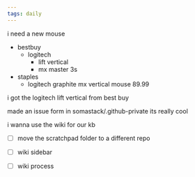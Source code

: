 ```yaml
---
tags: daily
---
```

i need a new mouse
- bestbuy
	- logitech 
		- lift vertical 
		- mx master 3s
- staples 
	- logitech graphite mx vertical mouse 89.99

i got the logitech lift vertical from best buy

made an issue form in somastack/.github-private 
	its really cool

i wanna use the wiki for our kb 
- [ ] move the scratchpad folder to a different repo 
- [ ] wiki sidebar 
- [ ] wiki process 

